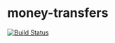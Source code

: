 # money-transfers

[![Build Status](https://travis-ci.org/micwypych/money-transfers.svg?branch=master)](https://travis-ci.org/micwypych/money-transfers)
